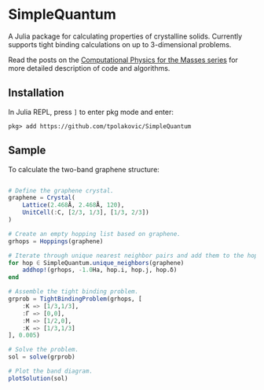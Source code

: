 # SimpleQuantum

A Julia package for calculating properties of crystalline solids. Currently supports tight binding calculations on up to 3-dimensional problems.

Read the posts on the [Computational Physics for the Masses series](https://tpolakovic.github.io) for more detailed description of code and algorithms.

## Installation

In Julia REPL, press `]` to enter pkg mode and enter:

```
pkg> add https://github.com/tpolakovic/SimpleQuantum
```
## Sample

To calculate the two-band graphene structure:

``` julia

# Define the graphene crystal.
graphene = Crystal(
    Lattice(2.468Å, 2.468Å, 120),
    UnitCell(:C, [2/3, 1/3], [1/3, 2/3])
)

# Create an empty hopping list based on graphene.
grhops = Hoppings(graphene)

# Iterate through unique nearest neighbor pairs and add them to the hopping list.
for hop ∈ SimpleQuantum.unique_neighbors(graphene)
    addhop!(grhops, -1.0Ha, hop.i, hop.j, hop.δ)
end

# Assemble the tight binding problem.
grprob = TightBindingProblem(grhops, [
    :K => [1/3,1/3],
    :Γ => [0,0],
    :M => [1/2,0],
    :K => [1/3,1/3]
], 0.005)

# Solve the problem.
sol = solve(grprob)

# Plot the band diagram.
plotSolution(sol)
```
